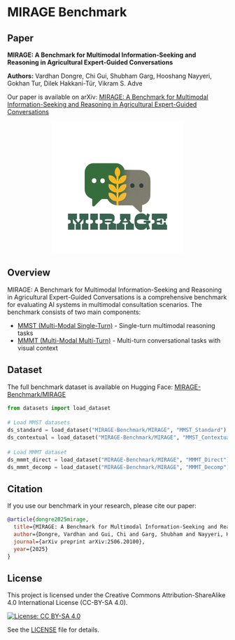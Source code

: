 # MIRAGE Benchmark
## Paper

**MIRAGE: A Benchmark for Multimodal Information-Seeking and Reasoning in Agricultural Expert-Guided Conversations**

**Authors:** Vardhan Dongre, Chi Gui, Shubham Garg, Hooshang Nayyeri, Gokhan Tur, Dilek Hakkani-Tür, Vikram S. Adve

Our paper is available on arXiv:
[MIRAGE: A Benchmark for Multimodal Information-Seeking and Reasoning in Agricultural Expert-Guided Conversations](https://arxiv.org/abs/2506.20100)

<div align="center">
  <img src="assets/data-logo.png" alt="MIRAGE Data Logo" width="300"/>
</div>

## Overview

MIRAGE: A Benchmark for Multimodal Information-Seeking and Reasoning in Agricultural Expert-Guided Conversations is a comprehensive benchmark for evaluating AI systems in multimodal consultation scenarios. The benchmark consists of two main components:

- [MMST (Multi-Modal Single-Turn)](MMST/README.md) - Single-turn multimodal reasoning tasks
- [MMMT (Multi-Modal Multi-Turn)](MMMT/README.md) - Multi-turn conversational tasks with visual context

## Dataset

The full benchmark dataset is available on Hugging Face:
[MIRAGE-Benchmark/MIRAGE](https://huggingface.co/MIRAGE-Benchmark)

```python
from datasets import load_dataset

# Load MMST datasets
ds_standard = load_dataset("MIRAGE-Benchmark/MIRAGE", "MMST_Standard")
ds_contextual = load_dataset("MIRAGE-Benchmark/MIRAGE", "MMST_Contextual")

# Load MMMT dataset
ds_mmmt_direct = load_dataset("MIRAGE-Benchmark/MIRAGE", "MMMT_Direct")
ds_mmmt_decomp = load_dataset("MIRAGE-Benchmark/MIRAGE", "MMMT_Decomp")
```

## Citation

If you use our benchmark in your research, please cite our paper:

```bibtex
@article{dongre2025mirage,
  title={MIRAGE: A Benchmark for Multimodal Information-Seeking and Reasoning in Agricultural Expert-Guided Conversations},
  author={Dongre, Vardhan and Gui, Chi and Garg, Shubham and Nayyeri, Hooshang and Tur, Gokhan and Hakkani-T{\"u}r, Dilek and Adve, Vikram S},
  journal={arXiv preprint arXiv:2506.20100},
  year={2025}
}
```

## License

This project is licensed under the Creative Commons Attribution-ShareAlike 4.0 International License (CC-BY-SA 4.0).

[![License: CC BY-SA 4.0](https://img.shields.io/badge/License-CC%20BY--SA%204.0-lightgrey.svg)](https://creativecommons.org/licenses/by-sa/4.0/)

See the [LICENSE](LICENSE) file for details.
